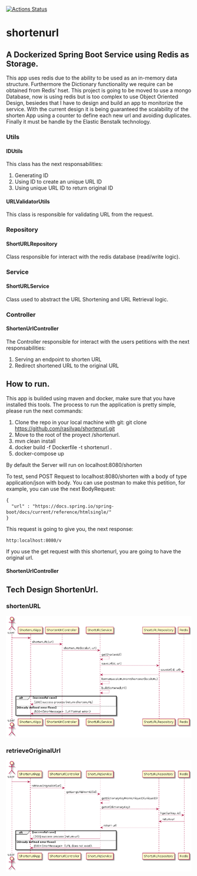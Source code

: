 [![Actions Status](https://github.com/rasilvap/shortenurl/workflows/Java%20CI%20with%20Maven/badge.svg)](https://github.com/rasilvap/shortenurl/actions)

# shortenurl

## A Dockerized Spring Boot Service using Redis as Storage.

This app uses redis  due to the ability to be used as an in-memory data structure. Furthermore the Dictionary functionality we require can be obtained from Redis’ hset. This project is going to be moved to use a mongo Database, now is using redis but is too complex to use Object Oriented Design, besiedes that I have to design and build an app to monitorize the service. With the current design it is being guaranteed the scalability of the shorten App using a counter to define each new url and avoiding duplicates. Finally it must be handle by the Elastic Benstalk technology.
### Utils

#### IDUtils
This class has the next responsabilities:
1. Generating ID
2. Using ID to create an unique URL ID
3. Using unique URL ID to return original ID

#### URLValidatorUtils

This class is responsible for validating URL from the request.

### Repository

#### ShortURLRepository
Class responsible for interact with the redis database (read/write logic).

### Service

#### ShortURLService
Class used to abstract the URL Shortening and URL Retrieval logic.

### Controller

#### ShortenUrlController
The Controller responsible for interact with the users petitions with the next responsabilities:
1. Serving an endpoint to shorten URL
2. Redirect shortened URL to the original URL

## How to run.

This app is builded using maven and docker, make sure that you have installed this tools. The process to run the application is pretty simple, please run the next commands:

1. Clone the repo in your local machine with git: git clone https://github.com/rasilvap/shortenurl.git
2. Move to the root of the proyect /shortenurl.
3. mvn clean install
4. docker build -f Dockerfile -t shortenurl .
5. docker-compose up

By default the Server will run on localhost:8080/shorten

To test, send POST Request to localhost:8080/shorten with a body of type application/json with body. You can use postman to make this petition, for example, you can use the next BodyRequest:

```
{
  "url" : "https://docs.spring.io/spring-boot/docs/current/reference/htmlsingle/"
}
```

This request is going to give you, the next response:

```
http:localhost:8080/v
```

If you use the get request with this shortenurl, you are going to have the original url.


#### ShortenUrlController


## Tech Design ShortenUrl.

### shortenURL
<img src = "src/main/java/com/neueda/shorturl/web/images/shortenURL.png" />


### retrieveOriginalUrl

<img src = "src/main/java/com/neueda/shorturl/web/images/retrieveOriginalURL.png" />

